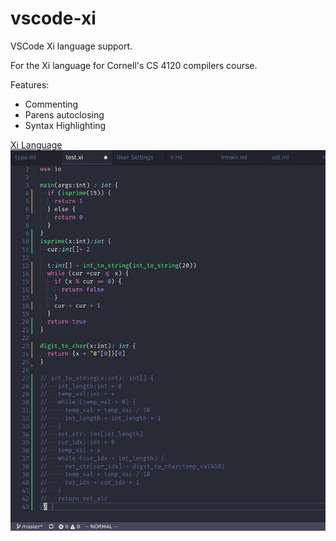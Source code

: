# vscode-xi
VSCode Xi language support.

For the Xi language for Cornell's CS 4120 compilers course.

Features:
* Commenting
* Parens autoclosing
* Syntax Highlighting

[Xi Language](http://www.cs.cornell.edu/courses/cs4120/2018sp/)
![](https://github.com/Chillee/VSCode-Xi/raw/master/images/example.jpg)
